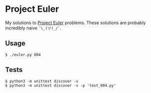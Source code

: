 # Project Euler

My solutions to [Project Euler](https://projecteuler.net/) problems. These solutions are probably incredibly naive `¯\_(ツ)_/¯`.

## Usage

```
$ ./euler.py 004
```

## Tests

```
$ python3 -m unittest discover -v
$ python3 -m unittest discover -v -p 'test_004.py'
```
